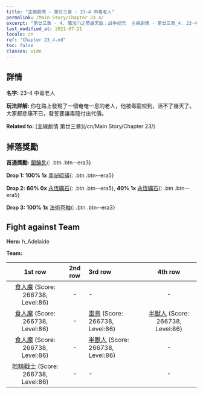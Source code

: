 ```yaml
---
title: "主線劇情 - 第廿三章 - 23-4 中毒老人"
permalink: /Main Story/Chapter 23_4/
excerpt: "第廿三章 - 4. 魔法门之英雄无敌：战争纪元  主線劇情 - 第廿三章_4. 23-4 中毒老人"
last_modified_at: 2021-07-21
locale: cn
ref: "Chapter 23_4.md"
toc: false
classes: wide
---
```


## 詳情

 **名字:** 23-4 中毒老人

 **玩法詳解:** 你在路上發現了一個奄奄一息的老人，他被毒龍咬到，活不了幾天了。大家都悲痛不已，發誓要讓毒龍付出代價。

 **Related to:** [主線劇情 第廿三章](/cn/Main Story/Chapter 23/)

## 掉落獎勵

 **首通獎勵:** [銀鑰匙](/cn/Items/con_693/){: .btn .btn--era3}

 **Drop 1:** **100% 1x** [奧祕硫磺](/cn/Items/mat_78/){: .btn .btn--era5}

 **Drop 2:** **60% 0x** [永恆礦石](/cn/Items/mat_68/){: .btn .btn--era5}, **40% 1x** [永恆礦石](/cn/Items/mat_68/){: .btn .btn--era5}

 **Drop 3:** **100% 1x** [法術卷軸](/cn/Items/con_694/){: .btn .btn--era3}


## Fight against Team
 **Hero:** h_Adelaide

 **Team:**


  | 1st row | 2nd row | 3rd row | 4th row |
  |:----:|:----:|:----|:----:|
  | [食人魔](/cn/units/Ogre/) (Score: 266738, Level:86)  | - | - | - |
  | [食人魔](/cn/units/Ogre/) (Score: 266738, Level:86)  | - | [雷鳥](/cn/units/Roc/) (Score: 266738, Level:86)  | [半獸人](/cn/units/Orc/) (Score: 266738, Level:86)  |
  | [食人魔](/cn/units/Ogre/) (Score: 266738, Level:86)  | - | [半獸人](/cn/units/Orc/) (Score: 266738, Level:86)  | - |
  | [地精戰士](/cn/units/Goblin/) (Score: 266738, Level:86)  | - | - | - |


